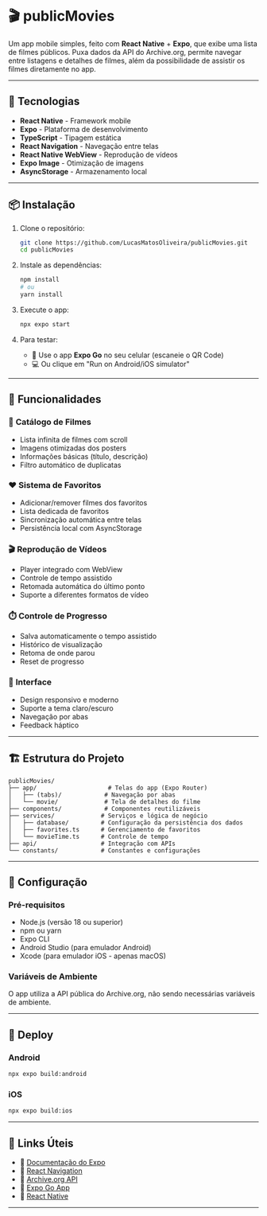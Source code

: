 # 🎬 publicMovies

Um app mobile simples, feito com **React Native** + **Expo**, que exibe uma lista de filmes públicos. Puxa dados da API do Archive.org, permite navegar entre listagens e detalhes de filmes, além da possibilidade de assistir os filmes diretamente no app.

---

## 🚀 Tecnologias

- **React Native** - Framework mobile
- **Expo** - Plataforma de desenvolvimento
- **TypeScript** - Tipagem estática
- **React Navigation** - Navegação entre telas
- **React Native WebView** - Reprodução de vídeos
- **Expo Image** - Otimização de imagens
- **AsyncStorage** - Armazenamento local

---

## 📦 Instalação

1. Clone o repositório:
   ```bash
   git clone https://github.com/LucasMatosOliveira/publicMovies.git
   cd publicMovies
   ```

2. Instale as dependências:
   ```bash
   npm install
   # ou
   yarn install
   ```

3. Execute o app:
   ```bash
   npx expo start
   ```

4. Para testar:
   - 📱 Use o app **Expo Go** no seu celular (escaneie o QR Code)
   - 💻 Ou clique em "Run on Android/iOS simulator"

---

## 📱 Funcionalidades

### 🎥 **Catálogo de Filmes**
- Lista infinita de filmes com scroll
- Imagens otimizadas dos posters
- Informações básicas (título, descrição)
- Filtro automático de duplicatas

### ❤️ **Sistema de Favoritos**
- Adicionar/remover filmes dos favoritos
- Lista dedicada de favoritos
- Sincronização automática entre telas
- Persistência local com AsyncStorage

### 🎬 **Reprodução de Vídeos**
- Player integrado com WebView
- Controle de tempo assistido
- Retomada automática do último ponto
- Suporte a diferentes formatos de vídeo

### ⏱️ **Controle de Progresso**
- Salva automaticamente o tempo assistido
- Histórico de visualização
- Retoma de onde parou
- Reset de progresso

### 🎨 **Interface**
- Design responsivo e moderno
- Suporte a tema claro/escuro
- Navegação por abas
- Feedback háptico

---

## 🏗️ Estrutura do Projeto

```
publicMovies/
├── app/                    # Telas do app (Expo Router)
│   ├── (tabs)/            # Navegação por abas
│   └── movie/             # Tela de detalhes do filme
├── components/            # Componentes reutilizáveis
├── services/             # Serviços e lógica de negócio
│   ├── database/         # Configuração da persistência dos dados
│   ├── favorites.ts      # Gerenciamento de favoritos
│   └── movieTime.ts      # Controle de tempo
├── api/                  # Integração com APIs
└── constants/            # Constantes e configurações
```

---

## 🔧 Configuração

### Pré-requisitos
- Node.js (versão 18 ou superior)
- npm ou yarn
- Expo CLI
- Android Studio (para emulador Android)
- Xcode (para emulador iOS - apenas macOS)

### Variáveis de Ambiente
O app utiliza a API pública do Archive.org, não sendo necessárias variáveis de ambiente.

---

## 🚀 Deploy

### Android
```bash
npx expo build:android
```

### iOS
```bash
npx expo build:ios
```

---

## 🔗 Links Úteis

- 📘 [Documentação do Expo](https://docs.expo.dev)
- 🚦 [React Navigation](https://reactnavigation.org/)
- 🎥 [Archive.org API](https://archive.org/developers/)
- 📱 [Expo Go App](https://expo.dev/client)
- 🎨 [React Native](https://reactnative.dev/)

---